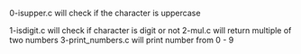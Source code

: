 0-isupper.c will check if the character is uppercase

1-isdigit.c will check if character is digit or not
2-mul.c will return multiple of two numbers
3-print_numbers.c will print number from 0 - 9


